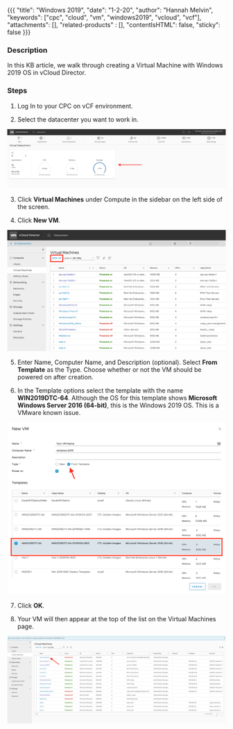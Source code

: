 {{{
  "title": "Windows 2019",
  "date": "1-2-20",
  "author": "Hannah Melvin",
  "keywords": ["cpc", "cloud", "vm", "windows2019", "vcloud", "vcf"],
  "attachments": [],
  "related-products" : [],
  "contentIsHTML": false,
  "sticky": false
}}}

### Description
In this KB article, we walk through creating a Virtual Machine with Windows 2019 OS in vCloud Director.


### Steps

1. Log In to your CPC on vCF environment.

2. Select the datacenter you want to work in.

![Windows 2019](../../images/dccf/windows-19-dc.png)

3. Click __Virtual Machines__ under Compute in the sidebar on the left side of the screen.

4. Click __New VM__.

![Windows 2019](../../images/dccf/windows-19-1.png)

5. Enter Name, Computer Name, and Description (optional). Select __From Template__ as the Type. Choose whether or not the VM should be powered on after creation.

6. In the Template options select the template with the name __WIN2019DTC-64__. Although the OS for this template shows __Microsoft Windows Server 2016 (64-bit)__, this is the Windows 2019 OS. This is a VMware known issue.

![Windows 2019](../../images/dccf/windows-19-2.png)

7. Click __OK__.

8. Your VM will then appear at the top of the list on the Virtual Machines page.

![Windows 2019](../../images/dccf/windows-19-3.png)
